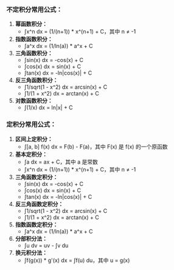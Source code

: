 ### 不定积分常用公式：

1. **幂函数积分：**
   - ∫x^n dx = (1/(n+1)) * x^(n+1) + C，其中 n ≠ -1
2. **指数函数积分：**
   - ∫a^x dx = (1/ln(a)) * a^x + C
3. **三角函数积分：**
   - ∫sin(x) dx = -cos(x) + C
   - ∫cos(x) dx = sin(x) + C
   - ∫tan(x) dx = -ln|cos(x)| + C
4. **反三角函数积分：**
   - ∫1/sqrt(1 - x^2) dx = arcsin(x) + C
   - ∫1/(1 + x^2) dx = arctan(x) + C
5. **对数函数积分：**
   - ∫(1/x) dx = ln|x| + C

### 定积分常用公式：

1. **区间上定积分：**
   - ∫[a, b] f(x) dx = F(b) - F(a)，其中 F(x) 是 f(x) 的一个原函数
2. **基本定积分：**
   - ∫a dx = ax + C，其中 a 是常数
   - ∫x^n dx = (1/(n+1)) * x^(n+1) + C，其中 n ≠ -1
3. **三角函数定积分：**
   - ∫sin(x) dx = -cos(x) + C
   - ∫cos(x) dx = sin(x) + C
   - ∫tan(x) dx = -ln|cos(x)| + C
4. **反三角函数定积分：**
   - ∫1/sqrt(1 - x^2) dx = arcsin(x) + C
   - ∫1/(1 + x^2) dx = arctan(x) + C
5. **指数函数定积分：**
   - ∫a^x dx = (1/ln(a)) * a^x + C
6. **分部积分法：**
   - ∫u dv = uv - ∫v du
7. **换元积分法：**
   - ∫f(g(x)) * g'(x) dx = ∫f(u) du，其中 u = g(x)

<style>
.page-meta {
   display: none;
}
</style>